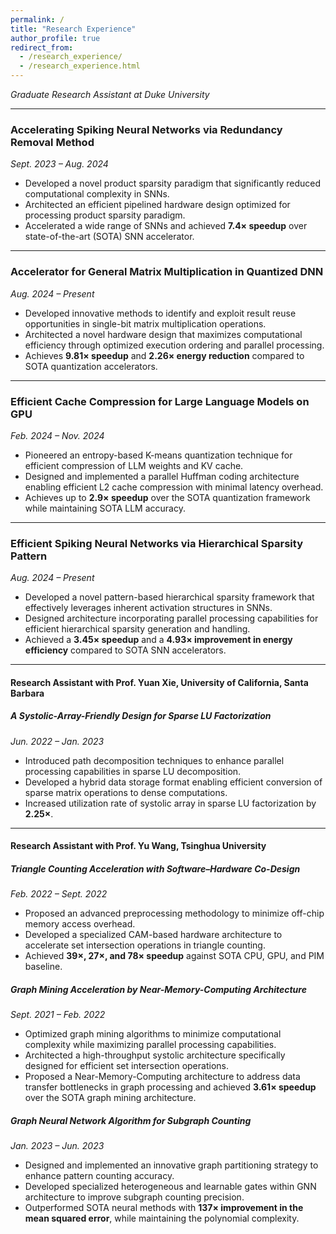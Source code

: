 ```yaml
---
permalink: /
title: "Research Experience"
author_profile: true
redirect_from: 
  - /research_experience/
  - /research_experience.html
---
```


*Graduate Research Assistant at Duke University*

---

### Accelerating Spiking Neural Networks via Redundancy Removal Method
*Sept. 2023 – Aug. 2024*

- Developed a novel product sparsity paradigm that significantly reduced computational complexity in SNNs.
- Architected an efficient pipelined hardware design optimized for processing product sparsity paradigm.
- Accelerated a wide range of SNNs and achieved **7.4× speedup** over state-of-the-art (SOTA) SNN accelerator.

---

### Accelerator for General Matrix Multiplication in Quantized DNN
*Aug. 2024 – Present*

- Developed innovative methods to identify and exploit result reuse opportunities in single-bit matrix multiplication operations.
- Architected a novel hardware design that maximizes computational efficiency through optimized execution ordering and parallel processing.
- Achieves **9.81× speedup** and **2.26× energy reduction** compared to SOTA quantization accelerators.

---

### Efficient Cache Compression for Large Language Models on GPU
*Feb. 2024 – Nov. 2024*

- Pioneered an entropy-based K-means quantization technique for efficient compression of LLM weights and KV cache.
- Designed and implemented a parallel Huffman coding architecture enabling efficient L2 cache compression with minimal latency overhead.
- Achieves up to **2.9× speedup** over the SOTA quantization framework while maintaining SOTA LLM accuracy.

---

### Efficient Spiking Neural Networks via Hierarchical Sparsity Pattern
*Aug. 2024 – Present*

- Developed a novel pattern-based hierarchical sparsity framework that effectively leverages inherent activation structures in SNNs.
- Designed architecture incorporating parallel processing capabilities for efficient hierarchical sparsity generation and handling.
- Achieved a **3.45× speedup** and a **4.93× improvement in energy efficiency** compared to SOTA SNN accelerators.

---

#### Research Assistant with Prof. Yuan Xie, University of California, Santa Barbara

##### A Systolic-Array-Friendly Design for Sparse LU Factorization
*Jun. 2022 – Jan. 2023*

- Introduced path decomposition techniques to enhance parallel processing capabilities in sparse LU decomposition.
- Developed a hybrid data storage format enabling efficient conversion of sparse matrix operations to dense computations.
- Increased utilization rate of systolic array in sparse LU factorization by **2.25×**.

---

#### Research Assistant with Prof. Yu Wang, Tsinghua University

##### Triangle Counting Acceleration with Software–Hardware Co-Design
*Feb. 2022 – Sept. 2022*

- Proposed an advanced preprocessing methodology to minimize off-chip memory access overhead.
- Developed a specialized CAM-based hardware architecture to accelerate set intersection operations in triangle counting.
- Achieved **39×, 27×, and 78× speedup** against SOTA CPU, GPU, and PIM baseline.

##### Graph Mining Acceleration by Near-Memory-Computing Architecture
*Sept. 2021 – Feb. 2022*

- Optimized graph mining algorithms to minimize computational complexity while maximizing parallel processing capabilities.
- Architected a high-throughput systolic architecture specifically designed for efficient set intersection operations.
- Proposed a Near-Memory-Computing architecture to address data transfer bottlenecks in graph processing and achieved **3.61× speedup** over the SOTA graph mining architecture.

##### Graph Neural Network Algorithm for Subgraph Counting
*Jan. 2023 – Jun. 2023*

- Designed and implemented an innovative graph partitioning strategy to enhance pattern counting accuracy.
- Developed specialized heterogeneous and learnable gates within GNN architecture to improve subgraph counting precision.
- Outperformed SOTA neural methods with **137× improvement in the mean squared error**, while maintaining the polynomial complexity.

